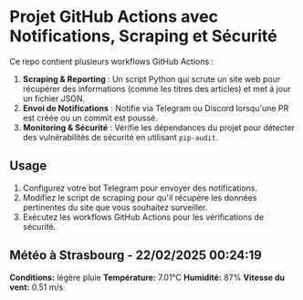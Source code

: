 # Projet GitHub Actions avec Notifications, Scraping et Sécurité

Ce repo contient plusieurs workflows GitHub Actions :

1. **Scraping & Reporting** : Un script Python qui scrute un site web pour récupérer des informations (comme les titres des articles) et met à jour un fichier JSON.
2. **Envoi de Notifications** : Notifie via Telegram ou Discord lorsqu'une PR est créée ou un commit est poussé.
3. **Monitoring & Sécurité** : Vérifie les dépendances du projet pour détecter des vulnérabilités de sécurité en utilisant `pip-audit`.

## Usage

1. Configurez votre bot Telegram pour envoyer des notifications.
2. Modifiez le script de scraping pour qu'il récupère les données pertinentes du site que vous souhaitez surveiller.
3. Exécutez les workflows GitHub Actions pour les vérifications de sécurité.

## Météo à Strasbourg - 22/02/2025 00:24:19
**Conditions:** légère pluie
**Température:** 7.01°C
**Humidité:** 87%
**Vitesse du vent:** 0.51 m/s
